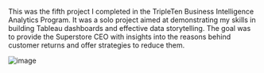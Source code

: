 This was the fifth project I completed in the TripleTen Business Intelligence Analytics Program. It was a solo project aimed at demonstrating my skills in building Tableau dashboards and effective data storytelling. The goal was to provide the Superstore CEO with insights into the reasons behind customer returns and offer strategies to reduce them.

![image](https://github.com/user-attachments/assets/704a5fa4-ebb6-4182-96e1-abcf7ef0bda0)

